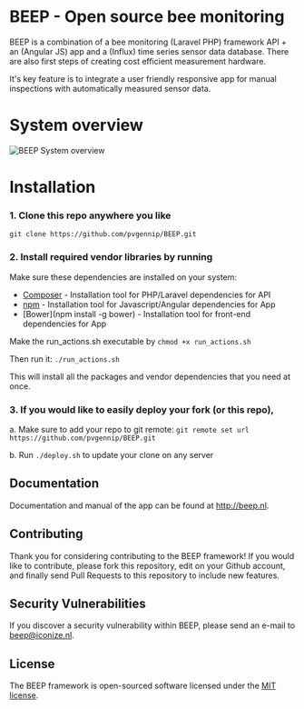 # BEEP - Open source bee monitoring


BEEP is a combination of a bee monitoring (Laravel PHP) framework API + an (Angular JS) app and a (Influx) time series sensor data database. There are also first steps of creating cost efficient measurement hardware.

It's key feature is to integrate a user friendly responsive app for manual inspections with automatically measured sensor data.

# System overview
![BEEP System overview](https://github.com/pvgennip/BEEP/raw/master/system-overview.png)

# Installation

### 1. Clone this repo anywhere you like
```git clone https://github.com/pvgennip/BEEP.git```

### 2. Install required vendor libraries by running 

Make sure these dependencies are installed on your system:

* [Composer](https://getcomposer.org/download/) - Installation tool for PHP/Laravel dependencies for API
* [npm](https://www.npmjs.com/get-npm) - Installation tool for Javascript/Angular dependencies for App
* [Bower](npm install -g bower) - Installation tool for front-end dependencies for App

Make the run_actions.sh executable by ```chmod +x run_actions.sh```

Then run it: ```./run_actions.sh```

This will install all the packages and vendor dependencies that you need at once.

### 3. If you would like to easily deploy your fork (or this repo), 

a. Make sure to add your repo to git remote: ```git remote set url https://github.com/pvgennip/BEEP.git```

b. Run ```./deploy.sh``` to update your clone on any server


## Documentation

Documentation and manual of the app can be found at http://beep.nl. 

## Contributing

Thank you for considering contributing to the BEEP framework! If you would like to contribute, please fork this repository, edit on your Github account, and finally send Pull Requests to this repository to include new features.

## Security Vulnerabilities

If you discover a security vulnerability within BEEP, please send an e-mail to beep@iconize.nl.

## License

The BEEP framework is open-sourced software licensed under the [MIT license](http://opensource.org/licenses/MIT).
